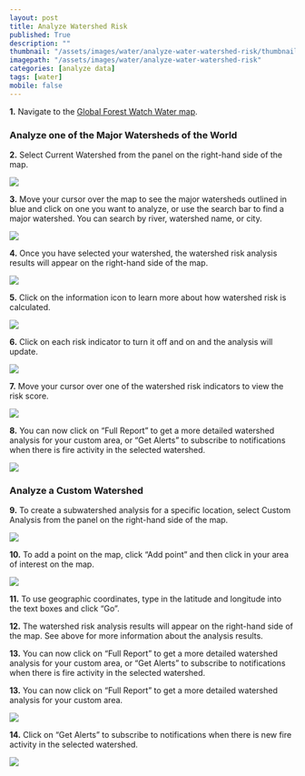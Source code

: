 ```yaml
---
layout: post
title: Analyze Watershed Risk
published: True
description: ""
thumbnail: "/assets/images/water/analyze-water-watershed-risk/thumbnail.png"
imagepath: "/assets/images/water/analyze-water-watershed-risk"
categories: [analyze data]
tags: [water]
mobile: false
---
```



<div id="desktopContent" class="content">
  <p><strong>1.</strong> Navigate to the <a href="http://water.globalforestwatch.org/map/" target="_blank">Global Forest Watch Water map</a>.</p>
  <h3>Analyze one of the Major Watersheds of the World</h3>
  <p><strong>2.</strong> Select Current Watershed from the panel on the right-hand side of the map.</p>
  <p><img src="{{site.baseurl}}{{page.imagepath}}/desktop/Image-F.jpg"/></p>
  <p><strong>3.</strong> Move your cursor over the map to see the major watersheds outlined in blue and click on one you want to analyze, or use the search bar to find a major watershed. You can search by river, watershed name, or city.</p>
  <p><img src="{{site.baseurl}}{{page.imagepath}}/desktop/Image-E.jpg"/></p>
  <p><strong>4.</strong> Once you have selected your watershed, the watershed risk analysis results will appear on the right-hand side of the map.</p>
  <p><img src="{{site.baseurl}}{{page.imagepath}}/desktop/Image-G.jpg"/></p>
  <p><strong>5.</strong> Click on the information icon to learn more about how watershed risk is calculated.</p>
  <p><img src="{{site.baseurl}}{{page.imagepath}}/desktop/Image-G-Info.jpg"/></p>
  <p><strong>6.</strong> Click on each risk indicator to turn it off and on and the analysis will update.</p>
  <p><img src="{{site.baseurl}}{{page.imagepath}}/desktop/Image-H.jpg"/></p>
  <p><strong>7.</strong> Move your cursor over one of the watershed risk indicators to view the risk score.</p>
  <p><img src="{{site.baseurl}}{{page.imagepath}}/desktop/Image-I.jpg"/></p>
  <p><strong>8.</strong> You can now click on “Full Report” to get a more detailed watershed analysis for your custom area, or “Get Alerts” to subscribe to notifications when there is fire activity in the selected watershed.</p>
  <p><img src="{{site.baseurl}}{{page.imagepath}}/desktop/Image-I-Report.jpg"/></p>

  <h3>Analyze a Custom Watershed</h3>
  <p><strong>9.</strong> To create a subwatershed analysis for a specific location, select Custom Analysis from the panel on the right-hand side of the map.</p>
  <p><img src="{{site.baseurl}}{{page.imagepath}}/desktop/Image-J.jpg"/></p>
  <p><strong>10.</strong> To add a point on the map, click “Add point” and then click in your area of interest on the map.</p>
  <p><img src="{{site.baseurl}}{{page.imagepath}}/desktop/Image-K.jpg"/></p>
  <p><strong>11.</strong> To use geographic coordinates, type in the latitude and longitude into the text boxes and click “Go”.</p>
  <p><strong>12.</strong> The watershed risk analysis results will appear on the right-hand side of the map. See above for more information about the analysis results.</p>
  <p><strong>13.</strong> You can now click on “Full Report” to get a more detailed watershed analysis for your custom area, or “Get Alerts” to subscribe to notifications when there is fire activity in the selected watershed.</p>
  <p><strong>13.</strong> You can now click on “Full Report” to get a more detailed watershed analysis for your custom area.</p>
  <p><img src="{{site.baseurl}}{{page.imagepath}}/desktop/Image-L.jpg"/></p>
  <p><strong>14.</strong> Click on “Get Alerts” to subscribe to notifications when there is new fire activity in the selected watershed.</p>
  <p><img src="{{site.baseurl}}{{page.imagepath}}/desktop/Image-M.jpg"/></p>
</div>



<div id="mobileContent" class="content">
</div>
